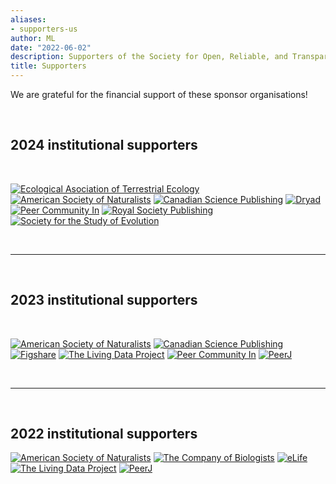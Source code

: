 ```yaml
---
aliases:
- supporters-us
author: ML
date: "2022-06-02"
description: Supporters of the Society for Open, Reliable, and Transparent Ecology and Evolutionary biology (SORTEE)
title: Supporters
---
```


We are grateful for the financial support of these sponsor organisations! 

&nbsp;

## 2024  institutional supporters

&nbsp;

[![Ecological Asociation of Terrestrial Ecology](../img/sponsors/aeet.png)](https://www.aeet.org/es/english/)
[![American Society of Naturalists](../img/sponsors/asn.jpeg)](https://www.amnat.org)
[![Canadian Science Publishing](../img/sponsors/canadian-science-publishing.png)](https://cdnsciencepub.com)
[![Dryad](../img/sponsors/dryad.png)](https://datadryad.org/)
[![Peer Community In](../img/sponsors/pci.jpg)](https://peercommunityin.org)
[![Royal Society Publishing](../img/sponsors/RoySoc_logo.png)](https://royalsociety.org/)
[![Society for the Study of Evolution](../img/sponsors/SSE_logo.png)](https://www.evolutionsociety.org/)

&nbsp;

---  

&nbsp;

## 2023  institutional supporters

&nbsp;

[![American Society of Naturalists](../img/sponsors/asn.jpeg)](https://www.amnat.org)
[![Canadian Science Publishing](../img/sponsors/canadian-science-publishing.png)](https://cdnsciencepub.com)
[![Figshare](../img/sponsors/figshare.png)](https://figshare.com/)
[![The Living Data Project](../img/sponsors/living-data.jpeg)](https://www.ciee-icee.ca)
[![Peer Community In](../img/sponsors/pci.jpg)](https://peercommunityin.org)
[![PeerJ](../img/sponsors/peerj.png)](https://peerj.com/)

&nbsp;

---  

&nbsp;

## 2022  institutional supporters 

[![American Society of Naturalists](../img/sponsors/asn.jpeg)](https://www.amnat.org)
[![The Company of Biologists](../img/sponsors/cob.jpg)](https://www.biologists.com/)
[![eLife](../img/sponsors/elife.png)](https://elifesciences.org)
[![The Living Data Project](../img/sponsors/living-data.jpeg)](https://www.ciee-icee.ca)
[![PeerJ](../img/sponsors/peerj.png)](https://peerj.com/)






 
